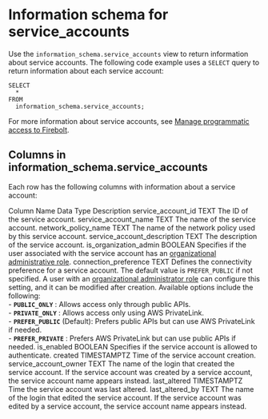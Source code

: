 # [](#information-schema-for-service_accounts)Information schema for service\_accounts

Use the `information_schema.service_accounts` view to return information about service accounts. The following code example uses a `SELECT` query to return information about each service account:

```
SELECT
  *
FROM
  information_schema.service_accounts;
```

For more information about service accounts, see [Manage programmatic access to Firebolt](/Guides/managing-your-organization/service-accounts.html).

## [](#columns-in-information_schemaservice_accounts)Columns in information\_schema.service\_accounts

Each row has the following columns with information about a service account:

Column Name Data Type Description service\_account\_id TEXT The ID of the service account. service\_account\_name TEXT The name of the service account. network\_policy\_name TEXT The name of the network policy used by this service account. service\_account\_description TEXT The description of the service account. is\_organization\_admin BOOLEAN Specifies if the user associated with the service account has an [organizational administrative role](/Overview/organizations-accounts.html#organizational-administrative-role). connection\_preference TEXT Defines the connectivity preference for a service account. The default value is `PREFER_PUBLIC` if not specified. A user with an [organizational administrator role](/Overview/organizations-accounts.html#organizational-administrative-role) can configure this setting, and it can be modified after creation. Available options include the following:  
\- **`PUBLIC_ONLY`** : Allows access only through public APIs.  
\- **`PRIVATE_ONLY`** : Allows access only using AWS PrivateLink.  
\- **`PREFER_PUBLIC`** (Default): Prefers public APIs but can use AWS PrivateLink if needed.  
\- **`PREFER_PRIVATE`** : Prefers AWS PrivateLink but can use public APIs if needed. is\_enabled BOOLEAN Specifies if the service account is allowed to authenticate. created TIMESTAMPTZ Time of the service account creation. service\_account\_owner TEXT The name of the login that created the service account. If the service account was created by a service account, the service account name appears instead. last\_altered TIMESTAMPTZ Time the service account was last altered. last\_altered\_by TEXT The name of the login that edited the service account. If the service account was edited by a service account, the service account name appears instead.